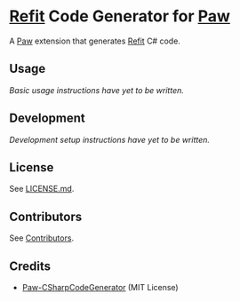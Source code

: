 # [Refit](https://github.com/paulcbetts/refit) Code Generator for [Paw](https://paw.cloud)

A [Paw](https://paw.cloud) extension that generates [Refit](https://github.com/paulcbetts/refit) C# code.

## Usage

_Basic usage instructions have yet to be written._

## Development

_Development setup instructions have yet to be written._

## License

See [LICENSE.md](LICENSE.md).

## Contributors

See [Contributors](https://github.com/Didstopia/PawExtensions.RefitCodeGenerator/graphs/contributors).

## Credits

* [Paw-CSharpCodeGenerator](https://github.com/luckymarmot/Paw-CSharpCodeGenerator) (MIT License)
